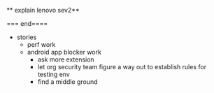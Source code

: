 ** explain lenovo sev2**

=== end====

- stories
    - perf work
    - android app blocker work
        - ask more extension
        - let org security team figure a way out to establish rules for testing env
        - find a middle ground